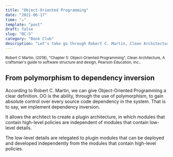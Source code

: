 ```yaml
---
title: "Object-Oriented Programming"
date: "2021-06-17"
time: "☕️"
template: "post"
draft: false
slug: "BC-5"
category: "Book Club"
description: "Let's take go through Robert C. Martin, Clean Architecture, Chapter 5. Object-Oriented Programming"
---
```


<sub>Robert C Martin, (2018), "Chapter 5: Object-Oriented Programming", Clean Architecture, A craftsman's guide to software structure and design, Pearson Education, Inc..</sub>

## From polymorphism to dependency inversion

According to Robert C. Martin, we can give Object-Oriented Programming a clear definition. OO is the ability, through the use of polymorphism, to gain absolute control over every source code dependency in the system. That is to say, we implement dependency inversion.

It allows the architect to create a plugin architecture, in which modules that contain high-level policies are independent of modules that contain low-level details.

The low-level details are relegated to plugin modules that can be deployed and developed independently from the modules that contain high-level policies.